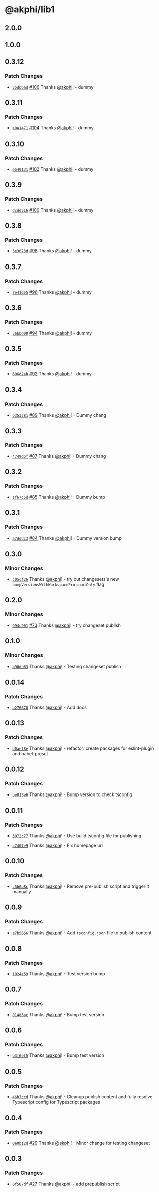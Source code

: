 # @akphi/lib1

## 2.0.0

## 1.0.0

## 0.3.12

### Patch Changes

- [`35dbbad`](https://github.com/akphi/config-tester/commit/35dbbad5579a4e726d90baade552d50daf91b5b7) [#106](https://github.com/akphi/config-tester/pull/106) Thanks [@akphi](https://github.com/akphi)! - dummy

## 0.3.11

### Patch Changes

- [`a0a1471`](https://github.com/akphi/config-tester/commit/a0a1471c1008183462c0848c1d6a0255a5be775d) [#104](https://github.com/akphi/config-tester/pull/104) Thanks [@akphi](https://github.com/akphi)! - dummy

## 0.3.10

### Patch Changes

- [`e540131`](https://github.com/akphi/config-tester/commit/e5401310365a13438a341953545fbe3469428642) [#102](https://github.com/akphi/config-tester/pull/102) Thanks [@akphi](https://github.com/akphi)! - dummy

## 0.3.9

### Patch Changes

- [`dcdd516`](https://github.com/akphi/config-tester/commit/dcdd5165ed40decb27224c757b6f9d91a4778324) [#100](https://github.com/akphi/config-tester/pull/100) Thanks [@akphi](https://github.com/akphi)! - dummy

## 0.3.8

### Patch Changes

- [`3e3673d`](https://github.com/akphi/config-tester/commit/3e3673d2e538f68093b5c9ce878e8fc1172f76b6) [#98](https://github.com/akphi/config-tester/pull/98) Thanks [@akphi](https://github.com/akphi)! - dummy

## 0.3.7

### Patch Changes

- [`7e41655`](https://github.com/akphi/config-tester/commit/7e41655a291ebb874605a324e745b85775a7dacf) [#96](https://github.com/akphi/config-tester/pull/96) Thanks [@akphi](https://github.com/akphi)! - dummy

## 0.3.6

### Patch Changes

- [`36bbd00`](https://github.com/akphi/config-tester/commit/36bbd0078326d0737e7867da564851fbd1799eec) [#94](https://github.com/akphi/config-tester/pull/94) Thanks [@akphi](https://github.com/akphi)! - dummy

## 0.3.5

### Patch Changes

- [`606d2eb`](https://github.com/akphi/config-tester/commit/606d2eb26d17fcfeb32b412a7d588d572d2dd7a3) [#92](https://github.com/akphi/config-tester/pull/92) Thanks [@akphi](https://github.com/akphi)! - dummy

## 0.3.4

### Patch Changes

- [`b353381`](https://github.com/akphi/config-tester/commit/b3533819236befb0bb70cbde9669882cfc100930) [#89](https://github.com/akphi/config-tester/pull/89) Thanks [@akphi](https://github.com/akphi)! - Dummy chang

## 0.3.3

### Patch Changes

- [`4749d5f`](https://github.com/akphi/config-tester/commit/4749d5ffad3fb50040bb12ea3d1ad5dc62cc76de) [#87](https://github.com/akphi/config-tester/pull/87) Thanks [@akphi](https://github.com/akphi)! - Dummy chang

## 0.3.2

### Patch Changes

- [`1f67c5d`](https://github.com/akphi/config-tester/commit/1f67c5da4c3c061fac62b6ebe0e7b933ebb79daa) [#85](https://github.com/akphi/config-tester/pull/85) Thanks [@akphi](https://github.com/akphi)! - Dummy bump

## 0.3.1

### Patch Changes

- [`a7dddc3`](https://github.com/akphi/config-tester/commit/a7dddc39ebcca3377c61e3cf19a6442707a83bb5) [#84](https://github.com/akphi/config-tester/pull/84) Thanks [@akphi](https://github.com/akphi)! - Dummy version bump

## 0.3.0

### Minor Changes

- [`c05cf26`](https://github.com/akphi/config-tester/commit/c05cf2613b4997262eebef3d82018bb62fa28f59) Thanks [@akphi](https://github.com/akphi)! - try out changesets's new `bumpVersionsWithWorkspaceProtocolOnly` flag

## 0.2.0

### Minor Changes

- [`994c901`](https://github.com/akphi/config-tester/commit/994c9012ab7b040f1c3289d8beabecd0d9eca7f8) [#73](https://github.com/akphi/config-tester/pull/73) Thanks [@akphi](https://github.com/akphi)! - try changeset publish

## 0.1.0

### Minor Changes

- [`b96db63`](https://github.com/akphi/config-tester/commit/b96db635a8c7e3c03afadc06def6fe6736a24f7f) Thanks [@akphi](https://github.com/akphi)! - Testing changeset publish

## 0.0.14

### Patch Changes

- [`b276670`](https://github.com/akphi/config-tester/commit/b276670b07385ad7e71c6f9cccb55f67e23bcf4e) Thanks [@akphi](https://github.com/akphi)! - Add docs

## 0.0.13

### Patch Changes

- [`d0aef8e`](https://github.com/akphi/config-tester/commit/d0aef8e99f79a5283d0a60e0c75aec5fdc4ec046) Thanks [@akphi](https://github.com/akphi)! - refactor: create packages for eslint-plugin and babel-preset

## 0.0.12

### Patch Changes

- [`be013e6`](https://github.com/akphi/config-tester/commit/be013e6e216ca6d8c4c7421993a21214ec48bbf8) Thanks [@akphi](https://github.com/akphi)! - Bump version to check tsconfig

## 0.0.11

### Patch Changes

- [`3072c77`](https://github.com/akphi/config-tester/commit/3072c779d2f0f95c8e92a0afb92502c14b6562a0) Thanks [@akphi](https://github.com/akphi)! - Use build tsconfig file for publishing

* [`c7407e9`](https://github.com/akphi/config-tester/commit/c7407e909f96b12df1c54bc8f09fc622e10a03f9) Thanks [@akphi](https://github.com/akphi)! - Fix homepage url

## 0.0.10

### Patch Changes

- [`c5b0b8c`](https://github.com/akphi/config-tester/commit/c5b0b8c0e1bea9deba42b57c8c2529f124452ed4) Thanks [@akphi](https://github.com/akphi)! - Remove pre-publish script and trigger it manually

## 0.0.9

### Patch Changes

- [`a7b5666`](https://github.com/akphi/config-tester/commit/a7b566620ae1016c109c7b37efe2eb467cab17ed) Thanks [@akphi](https://github.com/akphi)! - Add `tsconfig.json` file to publish content

## 0.0.8

### Patch Changes

- [`1024e59`](https://github.com/akphi/config-tester/commit/1024e59c31d8730fd2ae9623e5094211ccb3f6b2) Thanks [@akphi](https://github.com/akphi)! - Test version bump

## 0.0.7

### Patch Changes

- [`814d3ac`](https://github.com/akphi/config-tester/commit/814d3accbe400238f7cefdbe3a55bd68360c6226) Thanks [@akphi](https://github.com/akphi)! - Bump test version

## 0.0.6

### Patch Changes

- [`b3f6ef5`](https://github.com/akphi/config-tester/commit/b3f6ef57bf4c8c45f0ec21a0775611ad09c3cbc5) Thanks [@akphi](https://github.com/akphi)! - Bump test version

## 0.0.5

### Patch Changes

- [`46b7ccd`](https://github.com/akphi/config-tester/commit/46b7ccd1a44de3fdd9c88475ff171e31ec2ffaf8) Thanks [@akphi](https://github.com/akphi)! - Cleanup publish content and fully resolve Typescript config for Typescript packages

## 0.0.4

### Patch Changes

- [`0e0b12d`](https://github.com/akphi/config-tester/commit/0e0b12db972243fab72080edf24212ad59e5a5e2) [#29](https://github.com/akphi/config-tester/pull/29) Thanks [@akphi](https://github.com/akphi)! - Minor change for testing changeset

## 0.0.3

### Patch Changes

- [`0f587df`](https://github.com/akphi/config-tester/commit/0f587dfdafb7d571f93e69e712467499a17b8314) [#27](https://github.com/akphi/config-tester/pull/27) Thanks [@akphi](https://github.com/akphi)! - add prepublish script

